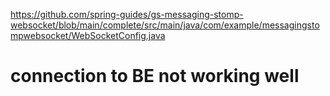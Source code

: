 
https://github.com/spring-guides/gs-messaging-stomp-websocket/blob/main/complete/src/main/java/com/example/messagingstompwebsocket/WebSocketConfig.java

# connection to BE not working well